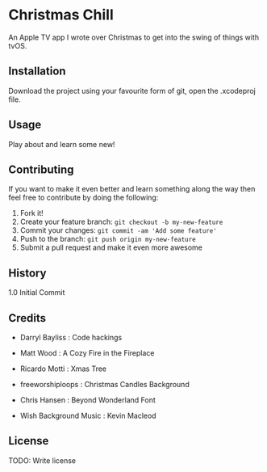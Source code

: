 # Christmas Chill

An Apple TV app I wrote over Christmas to get into the swing of things with tvOS.

## Installation

Download the project using your favourite form of git, open the .xcodeproj file.

## Usage

Play about and learn some new!

## Contributing

If you want to make it even better and learn something along the way then feel free to contribute by doing the following:

1. Fork it!
2. Create your feature branch: `git checkout -b my-new-feature`
3. Commit your changes: `git commit -am 'Add some feature'`
4. Push to the branch: `git push origin my-new-feature`
5. Submit a pull request and make it even more awesome

## History

1.0 Initial Commit

## Credits

- Darryl Bayliss : Code hackings

- Matt Wood : A Cozy Fire in the Fireplace

- Ricardo Motti : Xmas Tree

- freeworshiploops : Christmas Candles Background

- Chris Hansen : Beyond Wonderland Font

- Wish Background Music : Kevin Macleod

## License

TODO: Write license
